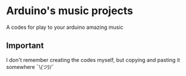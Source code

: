 # Arduino's music projects
A codes for play to your arduino amazing music

## Important
I don't remember creating the codes myself, but copying and pasting it somewhere ¯\\_(ツ)_/¯
